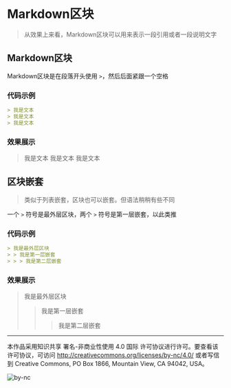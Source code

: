 # Markdown区块
> 从效果上来看，Markdown区块可以用来表示一段引用或者一段说明文字

## Markdown区块

Markdown区块是在段落开头使用 `>`，然后后面紧跟一个空格

### 代码示例

```markdown
> 我是文本
> 我是文本
> 我是文本
```

### 效果展示

> 我是文本
> 我是文本
> 我是文本

## 区块嵌套

> 类似于列表嵌套，区块也可以嵌套。但语法稍稍有些不同

一个 `>` 符号是最外层区块，两个 `>` 符号是第一层嵌套，以此类推

### 代码示例

```markdown
> 我是最外层区块
> > 我是第一层嵌套
> > > 我是第二层嵌套
```

### 效果展示

> 我是最外层区块
> > 我是第一层嵌套
> >
> > > 我是第二层嵌套

***

本作品采用知识共享 署名-非商业性使用 4.0 国际 许可协议进行许可。要查看该许可协议，可访问 http://creativecommons.org/licenses/by-nc/4.0/ 或者写信到 Creative Commons, PO Box 1866, Mountain View, CA 94042, USA。

![by-nc](http://ice-kylin.gitee.io/icekylinfigurebed/images/PublicFile/by-nc.svg)